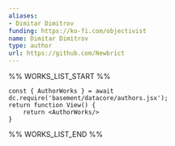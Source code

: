 ```yaml
---
aliases:
- Dimitar Dimitrov
funding: https://ko-fi.com/objectivist
name: Dimitar Dimitrov
type: author
url: https://github.com/Newbrict
---
```



%% WORKS_LIST_START %%

```datacorejsx
const { AuthorWorks } = await dc.require('basement/datacore/authors.jsx');
return function View() {
    return <AuthorWorks/>
}
```
%% WORKS_LIST_END %%